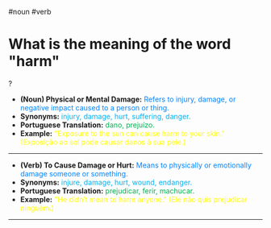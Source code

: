 #noun
#verb

# What is the meaning of the word "harm"
?
* **(Noun) Physical or Mental Damage:** <span style="color:rgb(0, 132, 255)">Refers to injury, damage, or negative impact caused to a person or thing.</span>
* **Synonyms:** <span style="color:rgb(0, 176, 240)">injury, damage, hurt, suffering, danger.</span>
* **Portuguese Translation:** <span style="color:rgb(0, 176, 80)">dano, prejuízo.</span>
* **Example:** <span style="color:rgb(255, 255, 0)">"Exposure to the sun can cause harm to your skin." (Exposição ao sol pode causar danos à sua pele.)</span>
---
* **(Verb) To Cause Damage or Hurt:** <span style="color:rgb(0, 132, 255)">Means to physically or emotionally damage someone or something.</span>
* **Synonyms:** <span style="color:rgb(0, 176, 240)">injure, damage, hurt, wound, endanger.</span>
* **Portuguese Translation:** <span style="color:rgb(0, 176, 80)">prejudicar, ferir, machucar.</span>
* **Example:** <span style="color:rgb(255, 255, 0)">"He didn’t mean to harm anyone." (Ele não quis prejudicar ninguém.)</span>
---
<!--SR:!2025-06-06,3,250-->
